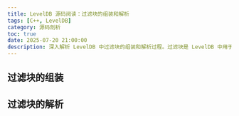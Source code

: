 ```yaml
---
title: LevelDB 源码阅读：过滤块的组装和解析
tags: [C++, LevelDB]
category: 源码剖析
toc: true
date: 2025-07-20 21:00:00
description: 深入解析 LevelDB 中过滤块的组装和解析过程。过滤块是 LevelDB 中用于快速过滤 key 的一种数据结构，通过预先计算和存储过滤器，可以显著提高查找性能。文章详细介绍了过滤块的组装过程，包括 Bloom 过滤器和布隆过滤器的实现原理，以及如何在 sstable 文件中存储和读取过滤块。通过分析源码，展示了 LevelDB 如何通过这些配置选项来优化性能和资源消耗。
---
```


## 过滤块的组装

## 过滤块的解析